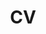 ---
layout: cv
permalink: /cv/
title: CV
nav: true
nav_order: 2
cv_pdf: CV_AnhTungHo.pdf
description: 
toc:
  sidebar: left
---